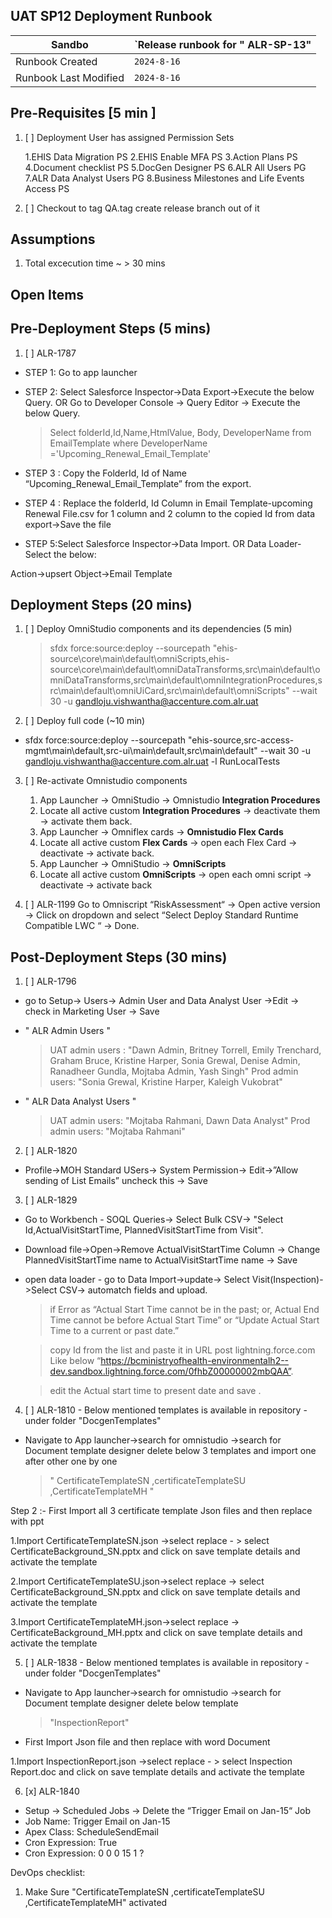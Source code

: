 ## UAT SP12 Deployment Runbook

|Sandbo|`Release runbook for " ALR-SP-13"|
|-|-|
|Runbook Created|`2024-8-16`|
|Runbook Last Modified|`2024-8-16`|

## Pre-Requisites [5 min ]

1. [ ] Deployment User has assigned Permission Sets

   1.EHIS Data Migration PS
   2.EHIS Enable MFA PS
   3.Action Plans PS
   4.Document checklist PS
   5.DocGen Designer PS
   6.ALR All Users PG
   7.ALR Data Analyst Users PG
   8.Business Milestones and Life Events Access PS

2. [ ] Checkout to tag  QA.tag create release branch out of it 

## Assumptions

1. Total excecution time ~ > 30 mins

## Open Items

## Pre-Deployment Steps (5 mins)

1. [ ] ALR-1787

- STEP 1: Go to app launcher

- STEP 2: Select Salesforce Inspector->Data Export->Execute the below Query. OR Go to Developer Console → Query Editor → Execute the below Query.

  > Select folderId,Id,Name,HtmlValue, Body, DeveloperName from EmailTemplate where DeveloperName ='Upcoming_Renewal_Email_Template'

- STEP 3 : Copy the FolderId, Id of Name “Upcoming_Renewal_Email_Template” from the export.

- STEP 4 : Replace the folderId, Id Column in Email Template-upcoming Renewal File.csv for 1 column and 2 column to the copied Id from data export->Save the file

- STEP 5:Select Salesforce Inspector->Data Import. OR Data Loader-Select the below:

Action->upsert
Object->Email Template

## Deployment Steps (20 mins)

1. [ ] Deploy OmniStudio components and its dependencies (5 min)
   > sfdx force:source:deploy --sourcepath "ehis-source\core\main\default\omniScripts,ehis-source\core\main\default\omniDataTransforms,src\main\default\omniDataTransforms,src\main\default\omniIntegrationProcedures,src\main\default\omniUiCard,src\main\default\omniScripts" --wait 30 -u gandloju.vishwantha@accenture.com.alr.uat


2. [ ]  Deploy full code (~10 min)

- sfdx force:source:deploy --sourcepath "ehis-source,src-access-mgmt\main\default,src-ui\main\default,src\main\default" --wait 30 -u gandloju.vishwantha@accenture.com.alr.uat -l RunLocalTests

3. [ ] Re-activate Omnistudio components
      1. App Launcher -> OmniStudio -> Omnistudio **Integration Procedures**
      2. Locate all active custom **Integration Procedures** -> deactivate them -> activate them back.
      3. App Launcher -> Omniflex cards -> **Omnistudio Flex Cards**
      4. Locate all active custom **Flex Cards** -> open each Flex Card -> deactivate -> activate back.
      5. App Launcher -> OmniStudio -> **OmniScripts**
      6. Locate all active custom **OmniScripts** -> open each omni script -> deactivate -> activate back

4. [ ] ALR-1199 Go to Omniscript “RiskAssessment“ → Open active version → Click on dropdown and select “Select Deploy Standard Runtime Compatible LWC “ → Done.

## Post-Deployment Steps (30 mins)

1. [ ] ALR-1796
- go to Setup-> Users-> Admin User and Data Analyst User ->Edit → check in Marketing User -> Save

- " ALR Admin Users "

   > UAT admin users : "Dawn Admin, Britney Torrell, Emily Trenchard, Graham Bruce,  Kristine Harper, Sonia Grewal, Denise Admin, Ranadheer Gundla, Mojtaba Admin, Yash Singh"
   > Prod admin users: "Sonia Grewal, Kristine Harper, Kaleigh Vukobrat"

- " ALR Data Analyst Users "

   > UAT admin users: "Mojtaba Rahmani, Dawn Data Analyst"
   > Prod admin users: "Mojtaba Rahmani"

2. [ ] ALR-1820
- Profile->MOH Standard USers-> System Permission-> Edit->”Allow sending of List Emails” uncheck this → Save

3. [ ] ALR-1829

- Go to Workbench - SOQL Queries-> Select Bulk CSV-> "Select Id,ActualVisitStartTime, PlannedVisitStartTime from Visit".
- Download file->Open->Remove  ActualVisitStartTime Column -> Change PlannedVisitStartTime name to ActualVisitStartTime name → Save 
- open data loader - go to Data Import->update-> Select Visit(Inspection)->Select CSV-> automatch fields and upload.

   > if Error as “Actual Start Time cannot be in the past; or, Actual End Time cannot be before Actual Start Time” or  “Update Actual Start Time to a current or past date.”

   > copy Id from the list and paste it in URL post lightning.force.com Like below “https://bcministryofhealth-environmentalh2--dev.sandbox.lightning.force.com/0fhbZ00000002mbQAA”.

   > edit the Actual start time  to present date and save .

4. [ ] ALR-1810 - Below mentioned templates is available in repository - under folder "DocgenTemplates"

- Navigate to App launcher->search for omnistudio ->search for Document template designer delete below 3 templates and import one after other one by one

  > " CertificateTemplateSN ,certificateTemplateSU ,CertificateTemplateMH "

Step 2 :- First Import all 3 certificate template Json files and then replace with ppt

1.Import CertificateTemplateSN.json ->select replace - > select CertificateBackground_SN.pptx and click on save template details and activate the template

2.Import CertificateTemplateSU.json->select replace -> select CertificateBackground_SN.pptx and click on save template details and activate the template

3.Import CertificateTemplateMH.json->select replace -> CertificateBackground_MH.pptx and click on save template details and activate the template

5. [ ] ALR-1838 - Below mentioned templates is available in repository - under folder "DocgenTemplates"

- Navigate to App launcher->search for omnistudio ->search for Document template designer delete below template
  > "InspectionReport"

- First Import Json file and then replace with word Document

1.Import InspectionReport.json ->select replace - > select Inspection Report.doc and click on save template details and activate the template

6. [x] ALR-1840

- Setup → Scheduled Jobs → Delete the “Trigger Email on Jan-15“ Job
- Job Name: Trigger Email on Jan-15
- Apex Class: ScheduleSendEmail
- Cron Expression: True
- Cron Expression: 0 0 0 15 1 ?

DevOps checklist:

1. Make Sure "CertificateTemplateSN ,certificateTemplateSU ,CertificateTemplateMH" activated